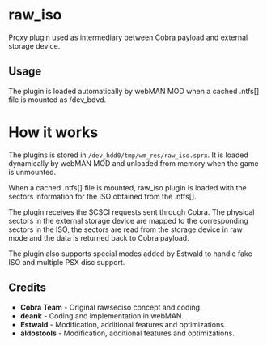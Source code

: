 # raw_iso

Proxy plugin used as intermediary between Cobra payload and external storage device.


## Usage

The plugin is loaded automatically by webMAN MOD when a cached .ntfs[] file is mounted as /dev_bdvd.


# How it works

The plugins is stored in `/dev_hdd0/tmp/wm_res/raw_iso.sprx`.
It is loaded dynamically by webMAN MOD and unloaded from memory when the game is unmounted.

When a cached .ntfs[] file is mounted, raw_iso plugin is loaded with the sectors information
for the ISO obtained from the .ntfs[].

The plugin receives the SCSCI requests sent through Cobra. The physical sectors in the external
storage device are mapped to the corresponding sectors in the ISO, the sectors are read from
the storage device in raw mode and the data is returned back to Cobra payload.

The plugin also supports special modes added by Estwald to handle fake ISO and multiple PSX disc support.


## Credits

- **Cobra Team** - Original rawseciso concept and coding.
- **deank** - Coding and implementation in webMAN.
- **Estwald** - Modification, additional features and optimizations.
- **aldostools** - Modification, additional features and optimizations.
